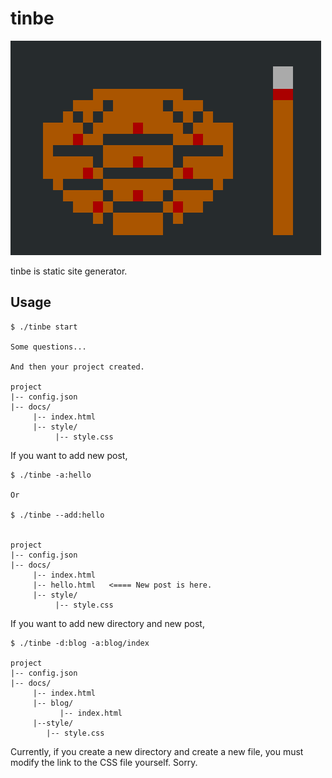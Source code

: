 # tinbe

<img src="./imgs/tinbe-sh.png" alt="tinbe logo">

tinbe is static site generator.


## Usage

```
$ ./tinbe start

Some questions...

And then your project created.

project
|-- config.json
|-- docs/
     |-- index.html
     |-- style/
          |-- style.css
```

If you want to add new post, 

```
$ ./tinbe -a:hello

Or

$ ./tinbe --add:hello


project
|-- config.json
|-- docs/
     |-- index.html
     |-- hello.html   <==== New post is here.
     |-- style/
          |-- style.css

```

If you want to add new directory and new post,

```
$ ./tinbe -d:blog -a:blog/index

project
|-- config.json
|-- docs/
     |-- index.html
     |-- blog/
           |-- index.html
     |--style/
        |-- style.css

```
Currently, if you create a new directory and create a new file,
you must modify the link to the CSS file yourself. Sorry.
